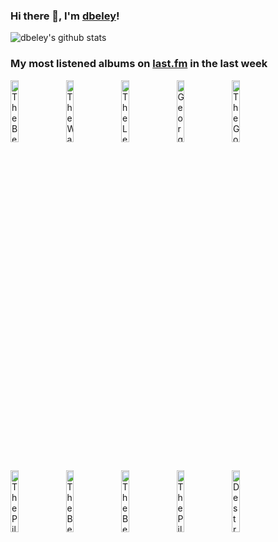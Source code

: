 ### Hi there 👋, I'm [dbeley](https://dbeley.ovh/en)!

![dbeley's github stats](https://github-readme-stats.vercel.app/api?username=dbeley)

### My most listened albums on [last.fm](https://www.last.fm/user/d_beley) in the last week

[<img src='https://lastfm.freetls.fastly.net/i/u/300x300/0e17c97cccf44f7a85bb6c1c4029c0c9.png' width='16%' height='16%' alt='The Beatles - The Beatles'>](https://www.last.fm/music/the%2bbeatles/the%2bbeatles)&nbsp;
[<img src='https://lastfm.freetls.fastly.net/i/u/300x300/484a601744f5772f0cae81cce00a614d.jpg' width='16%' height='16%' alt='The Waterboys - This Is The Sea'>](https://www.last.fm/music/the%2bwaterboys/this%2bis%2bthe%2bsea)&nbsp;
[<img src='https://lastfm.freetls.fastly.net/i/u/300x300/8808cce994244a6e968c157b894ef136.jpg' width='16%' height='16%' alt='The Lemonheads - Its a Shame About Ray'>](https://www.last.fm/music/the%2blemonheads/it%2527s%2ba%2bshame%2babout%2bray)&nbsp;
[<img src='https://lastfm.freetls.fastly.net/i/u/300x300/757f4f613029461bc61d036c2e986961.png' width='16%' height='16%' alt='Georges Brassens - Volume 2: Les Amoureux des bancs publics'>](https://www.last.fm/music/georges%2bbrassens/volume%2b2%253a%2bles%2bamoureux%2bdes%2bbancs%2bpublics)&nbsp;
[<img src='https://lastfm.freetls.fastly.net/i/u/300x300/11421ccb37594b389f704247c3cabbdf.png' width='16%' height='16%' alt='The Go! Team - Thunder, Lightning, Strike'>](https://www.last.fm/music/the%2bgo%2521%2bteam/thunder%252c%2blightning%252c%2bstrike)&nbsp;
<br>
[<img src='https://lastfm.freetls.fastly.net/i/u/300x300/e9980dd1d12e46f4bc466bd6aff9b31e.jpg' width='16%' height='16%' alt='The Pillows - フリクリ サントラ 3'>](https://www.last.fm/music/the%2bpillows/%25e3%2583%2595%25e3%2583%25aa%25e3%2582%25af%25e3%2583%25aa%2b%25e3%2582%25b5%25e3%2583%25b3%25e3%2583%2588%25e3%2583%25a9%2b3)&nbsp;
[<img src='https://lastfm.freetls.fastly.net/i/u/300x300/af251669a48a4bafb448e1f6c0de01be.png' width='16%' height='16%' alt='The Beatles - Abbey Road'>](https://www.last.fm/music/the%2bbeatles/abbey%2broad)&nbsp;
[<img src='https://lastfm.freetls.fastly.net/i/u/300x300/72ed10a859fb4c1fb29a546078ec737d.png' width='16%' height='16%' alt='The Beatles - Rubber Soul'>](https://www.last.fm/music/the%2bbeatles/rubber%2bsoul)&nbsp;
[<img src='https://lastfm.freetls.fastly.net/i/u/300x300/1a51a605a0474fea41d8348090ab73c2.jpg' width='16%' height='16%' alt='The Pillows - Fool on the Planet'>](https://www.last.fm/music/the%2bpillows/fool%2bon%2bthe%2bplanet)&nbsp;
[<img src='https://lastfm.freetls.fastly.net/i/u/300x300/5495521a59f49db169b74cbf7332b8b5.png' width='16%' height='16%' alt='Destroyer - Kaputt'>](https://www.last.fm/music/destroyer/kaputt)&nbsp;
<br>
